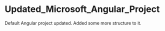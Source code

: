 # Updated_Microsoft_Angular_Project
Default Angular project updated. Added some more structure to it.
